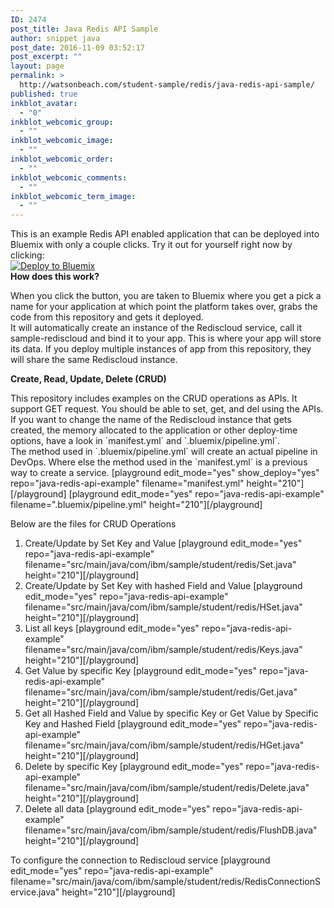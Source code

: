 ```yaml
---
ID: 2474
post_title: Java Redis API Sample
author: snippet java
post_date: 2016-11-09 03:52:17
post_excerpt: ""
layout: page
permalink: >
  http://watsonbeach.com/student-sample/redis/java-redis-api-sample/
published: true
inkblot_avatar:
  - "0"
inkblot_webcomic_group:
  - ""
inkblot_webcomic_image:
  - ""
inkblot_webcomic_order:
  - ""
inkblot_webcomic_comments:
  - ""
inkblot_webcomic_term_image:
  - ""
---
```

This is an example Redis API enabled application that can be deployed into Bluemix with only a couple clicks. Try it out for yourself right now by clicking:   
[![Deploy to Bluemix][1]][2] </br> 
**How does this work?**

When you click the button, you are taken to Bluemix where you get a pick a name for your application at which point the platform takes over, grabs the code from this repository and gets it deployed. </br> It will automatically create an instance of the Rediscloud service, call it sample-rediscloud and bind it to your app. This is where your app will store its data. If you deploy multiple instances of app from this repository, they will share the same Rediscloud instance. 

**Create, Read, Update, Delete (CRUD)**

This repository includes examples on the CRUD operations as APIs. It support GET request. You should be able to set, get, and del using the APIs.   
If you want to change the name of the Rediscloud instance that gets created, the memory allocated to the application or other deploy-time options, have a look in \`manifest.yml\` and \`.bluemix/pipeline.yml\`.   
The method used in \`.bluemix/pipeline.yml\` will create an actual pipeline in DevOps. Where else the method used in the \`manifest.yml\` is a previous way to create a service.  [playground edit_mode="yes" show_deploy="yes" repo="java-redis-api-example" filename="manifest.yml" height="210"][/playground] [playground edit_mode="yes" repo="java-redis-api-example" filename=".bluemix/pipeline.yml" height="210"][/playground] 

Below are the files for CRUD Operations

1.  Create/Update by Set Key and Value [playground edit_mode="yes" repo="java-redis-api-example" filename="src/main/java/com/ibm/sample/student/redis/Set.java" height="210"][/playground] 
2.  Create/Update by Set Key with hashed Field and Value [playground edit_mode="yes" repo="java-redis-api-example" filename="src/main/java/com/ibm/sample/student/redis/HSet.java" height="210"][/playground] 
3.  List all keys [playground edit_mode="yes" repo="java-redis-api-example" filename="src/main/java/com/ibm/sample/student/redis/Keys.java" height="210"][/playground] 
4.  Get Value by specific Key [playground edit_mode="yes" repo="java-redis-api-example" filename="src/main/java/com/ibm/sample/student/redis/Get.java" height="210"][/playground] 
5.  Get all Hashed Field and Value by specific Key or Get Value by Specific Key and Hashed Field [playground edit_mode="yes" repo="java-redis-api-example" filename="src/main/java/com/ibm/sample/student/redis/HGet.java" height="210"][/playground] 
6.  Delete by specific Key [playground edit_mode="yes" repo="java-redis-api-example" filename="src/main/java/com/ibm/sample/student/redis/Delete.java" height="210"][/playground] 
7.  Delete all data [playground edit_mode="yes" repo="java-redis-api-example" filename="src/main/java/com/ibm/sample/student/redis/FlushDB.java" height="210"][/playground] 

To configure the connection to Rediscloud service
[playground edit_mode="yes" repo="java-redis-api-example" filename="src/main/java/com/ibm/sample/student/redis/RedisConnectionService.java" height="210"][/playground]

 [1]: https://bluemix.net/deploy/button.png
 [2]: https://bluemix.net/deploy?repository=https://github.com/snippet-java/java-redis-api-example